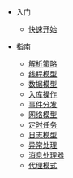 <!-- _navbar.md -->

* 入门

  * [快速开始](zh-cn/)


* 指南
  * [解析策略](zh-cn/analysis/)
  * [线程模型](zh-cn/thread.md)
  * [数据模型](zh-cn/data.md)
  * [入库操作](zh-cn/redis.md)
  * [事件分发](zh-cn/disruptor.md)
  * [网络模型](zh-cn/net.md)
  * [定时任务](zh-cn/quartz.md)
  * [日志模型](zh-cn/log.md)
  * [异常处理](zh-cn/exception.md)
  * [消息处理器](zh-cn/process.md)
  * [代理模式](zh-cn/proxy.md)
 